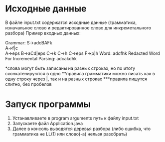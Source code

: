 # Исходные данные
В файле input.txt содержатся исходные данные (грамматика, изначальное слово и редактированное слово для инкреметального разбора)
Пример входных данных:

Grammar:
S->adcBAFk  
A->f|c  
A->eps
B->aCd|eps
C->k
C->h
C->eps
F->p|h
Word:
adcfhk
Redacted Word For Incremental Parsing:
adcakdhk

*слова могут быть записаны на разных строках, но по итогу сконкатенируются в одно
**правила грамматики можно писать как в одну строку через |, так и на разных строках
***правила пишутся слитно, без пробелов

# Запуск программы
1. Устанавливаете в program arguments путь к файлу input.txt
2. Запускаете файл Application.java
3. Далее в консоль выводятся деревья разбора (либо ошибка, что грамматика не LL(1) или слово(-а) нельзя разобрать)
